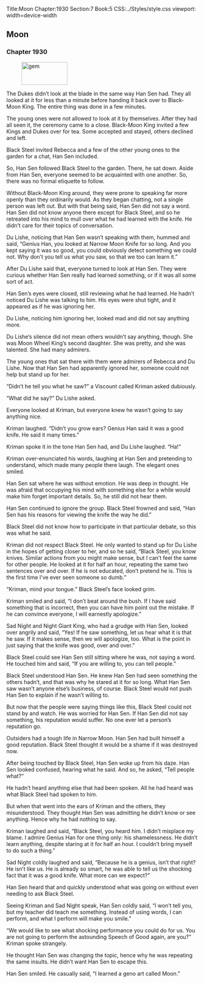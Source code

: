 Title:Moon 
Chapter:1930 
Section:7 
Book:5 
CSS:../Styles/style.css 
viewport: width=device-width
  
## Moon
### Chapter 1930 
<figure>
	<img src="../Images/gem.gif" alt="gem" id="gem" width="120" height="60" />
</figure>
  

  
  The Dukes didn’t look at the blade in the same way Han Sen had. They all looked at it for less than a minute before handing it back over to Black-Moon King. The entire thing was done in a few minutes.

The young ones were not allowed to look at it by themselves. After they had all seen it, the ceremony came to a close. Black-Moon King invited a few Kings and Dukes over for tea. Some accepted and stayed, others declined and left.

Black Steel invited Rebecca and a few of the other young ones to the garden for a chat, Han Sen included.

So, Han Sen followed Black Steel to the garden. There, he sat down. Aside from Han Sen, everyone seemed to be acquainted with one another. So, there was no formal etiquette to follow.

Without Black-Moon King around, they were prone to speaking far more openly than they ordinarily would. As they began chatting, not a single person was left out. But with that being said, Han Sen did not say a word. Han Sen did not know anyone there except for Black Steel, and so he retreated into his mind to mull over what he had learned with the knife. He didn’t care for their topics of conversation.

Du Lishe, noticing that Han Sen wasn’t speaking with them, hummed and said, “Genius Han, you looked at Narrow Moon Knife for so long. And you kept saying it was so good, you could obviously detect something we could not. Why don’t you tell us what you saw, so that we too can learn it.”

After Du Lishe said that, everyone turned to look at Han Sen. They were curious whether Han Sen really had learned something, or if it was all some sort of act.

Han Sen’s eyes were closed, still reviewing what he had learned. He hadn’t noticed Du Lishe was talking to him. His eyes were shut tight, and it appeared as if he was ignoring her.

Du Lishe, noticing him ignoring her, looked mad and did not say anything more.

Du Lishe’s silence did not mean others wouldn’t say anything, though. She was Moon Wheel King’s second daughter. She was pretty, and she was talented. She had many admirers.

The young ones that sat there with them were admirers of Rebecca and Du Lishe. Now that Han Sen had apparently ignored her, someone could not help but stand up for her.

“Didn’t he tell you what he saw?” a Viscount called Kriman asked dubiously.

“What did he say?” Du Lishe asked.

Everyone looked at Kriman, but everyone knew he wasn’t going to say anything nice.

Kriman laughed. “Didn’t you grow ears? Genius Han said it was a good knife. He said it many times.”

Kriman spoke it in the tone Han Sen had, and Du Lishe laughed. “Ha!”

Kriman over-enunciated his words, laughing at Han Sen and pretending to understand, which made many people there laugh. The elegant ones smiled.

Han Sen sat where he was without emotion. He was deep in thought. He was afraid that occupying his mind with something else for a while would make him forget important details. So, he still did not hear them.

Han Sen continued to ignore the group. Black Steel frowned and said, “Han Sen has his reasons for viewing the knife the way he did.”

Black Steel did not know how to participate in that particular debate, so this was what he said.

Kriman did not respect Black Steel. He only wanted to stand up for Du Lishe in the hopes of getting closer to her, and so he said, “Black Steel, you know knives. Similar actions from you might make sense, but I can’t feel the same for other people. He looked at it for half an hour, repeating the same two sentences over and over. If he is not educated, don’t pretend he is. This is the first time I’ve ever seen someone so dumb.”

“Kriman, mind your tongue.” Black Steel’s face looked grim.

Kriman smiled and said, “I don’t beat around the bush. If I have said something that is incorrect, then you can have him point out the mistake. If he can convince everyone, I will earnestly apologize.”

Sad Night and Night Giant King, who had a grudge with Han Sen, looked over angrily and said, “Yes! If he saw something, let us hear what it is that he saw. If it makes sense, then we will apologize, too. What is the point in just saying that the knife was good, over and over.”

Black Steel could see Han Sen still sitting where he was, not saying a word. He touched him and said, “If you are willing to, you can tell people.”

Black Steel understood Han Sen. He knew Han Sen had seen something the others hadn’t, and that was why he stared at it for so long. What Han Sen saw wasn’t anyone else’s business, of course. Black Steel would not push Han Sen to explain if he wasn’t willing to.

But now that the people were saying things like this, Black Steel could not stand by and watch. He was worried for Han Sen. If Han Sen did not say something, his reputation would suffer. No one ever let a person’s reputation go.

Outsiders had a tough life in Narrow Moon. Han Sen had built himself a good reputation. Black Steel thought it would be a shame if it was destroyed now.

After being touched by Black Steel, Han Sen woke up from his daze. Han Sen looked confused, hearing what he said. And so, he asked, “Tell people what?”

He hadn’t heard anything else that had been spoken. All he had heard was what Black Steel had spoken to him.

But when that went into the ears of Kriman and the others, they misunderstood. They thought Han Sen was admitting he didn’t know or see anything. Hence why he had nothing to say.

Kriman laughed and said, “Black Steel, you heard him. I didn’t misplace my blame. I admire Genius Han for one thing only: his shamelessness. He didn’t learn anything, despite staring at it for half an hour. I couldn’t bring myself to do such a thing.”

Sad Night coldly laughed and said, “Because he is a genius, isn’t that right? He isn’t like us. He is already so smart, he was able to tell us the shocking fact that it was a good knife. What more can we expect?”

Han Sen heard that and quickly understood what was going on without even needing to ask Black Steel.

Seeing Kriman and Sad Night speak, Han Sen coldly said, “I won’t tell you, but my teacher did teach me something. Instead of using words, I can perform, and what I perform will make you smile.”

“We would like to see what shocking performance you could do for us. You are not going to perform the astounding Speech of Good again, are you?” Kriman spoke strangely.

He thought Han Sen was changing the topic, hence why he was repeating the same insults. He didn’t want Han Sen to escape this.

Han Sen smiled. He casually said, “I learned a geno art called Moon.”
